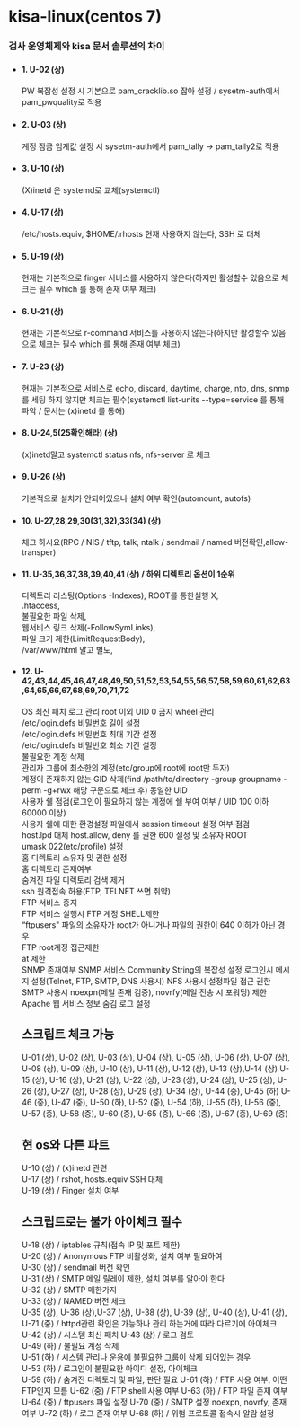 # kisa-linux(centos 7)
### 검사 운영체제와 kisa 문서 솔루션의 차이
- #### 1. U-02 (상)
   PW 복잡성 설정 시 기본으로 pam_cracklib.so 잡아 설정 / sysetm-auth에서 pam_pwquality로 적용
- #### 2. U-03 (상)
   계정 잠금 임계값 설정 시 sysetm-auth에서 pam_tally -> pam_tally2로 적용
- #### 3. U-10 (상)
   (X)inetd 은 systemd로 교체(systemctl)  
- #### 4. U-17 (상)
   /etc/hosts.equiv, $HOME/.rhosts 현재 사용하지 않는다, SSH 로 대체
- #### 5. U-19 (상)
   현재는 기본적으로 finger 서비스를 사용하지 않은다(하지만 활성할수 있음으로 체크는 필수 which 를 통해 존재 여부 체크) 
- #### 6. U-21 (상)
   현재는 기본적으로 r-command 서비스를 사용하지 않는다(하지만 활성할수 있음으로 체크는 필수 which 를 통해 존재 여부 체크)
- #### 7. U-23 (상)
   현재는 기본적으로 서비스로 echo, discard, daytime, charge, ntp, dns, snmp를 세팅 하지 않지만 체크는 필수(systemctl list-units --type=service 를 통해 파악 / 문서는 (x)inetd 를 통해)
- #### 8. U-24,5(25확인해라) (상)
   (x)inetd말고 systemctl status nfs, nfs-server 로 체크
- #### 9. U-26 (상)
   기본적으로 설치가 안되어있으나 설치 여부 확인(automount, autofs)
- #### 10. U-27,28,29,30(31,32),33(34) (상)
   체크 하시요(RPC /  NIS / tftp, talk, ntalk / sendmail / named 버전확인,allow-transper)
- #### 11. U-35,36,37,38,39,40,41 (상) / 하위 디렉토리 옵션이 1순위  
    디렉토리 리스팅(Options -Indexes),
    ROOT를 통한실행 X,  
    .htaccess,  
    불필요한 파일 삭제,  
    웹서비스 링크 삭제(-FollowSymLinks),  
    파일 크기 제한(LimitRequestBody),  
    /var/www/html 말고 별도,  
- #### 12. U-42,43,44,45,46,47,48,49,50,51,52,53,54,55,56,57,58,59,60,61,62,63,64,65,66,67,68,69,70,71,72  
    OS 최신 패치
    로그 관리
    root 이외 UID 0 금지
    wheel 관리  
    /etc/login.defs 비밀번호 길이 설정  
    /etc/login.defs 비밀번호 최대 기간 설정  
    /etc/login.defs 비밀번호 최소 기간 설정  
    불필요한 계정 삭제  
    관리자 그룹에 최소한의 계정(etc/group에 root에 root만 두자)  
    계정이 존재하지 않는 GID 삭제(find /path/to/directory -group groupname -perm -g+rwx 해당 구문으로 체크 후)
    동일한 UID  
    사용자 쉘 점검(로그인이 필요하지 않는 계정에 쉘 부여 여부 / UID 100 이하 60000 이상)  
    사용자 쉘에 대한 환경설정 파일에서 session timeout 설정 여부 점검  
    host.lpd 대체 host.allow, deny 를 권한 600 설정 및 소유자 ROOT  
    umask 022(etc/profile) 설정  
    홈 디렉토리 소유자 및 권한 설정  
    홈 디렉토리 존재여부  
    숨겨진 파일 디렉토리 검색 제거  
    ssh 원격접속 허용(FTP, TELNET 쓰면 취약)  
    FTP 서비스 중지  
    FTP 서비스 실행시 FTP 계정 SHELL제한  
    “ftpusers" 파일의 소유자가 root가 아니거나 파일의 권한이 640 이하가 아닌 경우  
    FTP root계정 접근제한  
    at 제한  
    SNMP 존재여부
    SNMP 서비스 Community String의 복잡성 설정
    로그인시 메시지 설정(Telnet, FTP, SMTP, DNS 사용시)
    NFS 사용시 설정파일 접근 권한  
    SMTP 사용시 noexpn(메일 존재 검증), novrfy(메일 전송 시 포워딩) 제한  
    Apache 웹 서비스 정보 숨김
    로그 설정  


    ## 스크립트 체크 가능
    U-01 (상), U-02 (상), U-03 (상), U-04 (상), U-05 (상), U-06 (상), U-07 (상), U-08 (상), U-09 (상), U-10 (상), U-11 (상), U-12 (상), U-13 (상),U-14 (상)
    U-15 (상), U-16 (상),  U-21 (상), U-22 (상), U-23 (상), U-24 (상), U-25 (상), U-26 (상), U-27 (상), U-28 (상), U-29 (상), U-34 (상), U-44 (중), U-45 (하)
    U-46 (중), U-47 (중), U-50 (하), U-52 (중), U-54 (하), U-55 (하), U-56 (중), U-57 (중), U-58 (중), U-60 (중), U-65 (중), U-66 (중), U-67 (중), U-69 (중)
    
    ## 현 os와 다른 파트
    U-10 (상) / (x)inetd 관련  
    U-17 (상) / rshot, hosts.equiv SSH 대체  
    U-19 (상) / Finger 설치 여부  
    ## 스크립트로는 불가 아이체크 필수
    U-18 (상) / iptables 규칙(접속 IP 및 포트 제한)  
    U-20 (상) / Anonymous FTP 비활성화, 설치 여부 필요하여  
    U-30 (상) / sendmail 버전 확인  
    U-31 (상) / SMTP 메일 릴레이 제한, 설치 여부를 알아야 한다  
    U-32 (상) / SMTP 매한가지   
    U-33 (상) / NAMED 버전 체크  
    U-35 (상), U-36 (상),U-37 (상), U-38 (상), U-39 (상), U-40 (상), U-41 (상), U-71 (중) / httpd관련 확인은 가능하나 관리 하는거에 따라 다르기에 아이체크  
    U-42 (상) / 시스템 최신 패치
    U-43 (상) / 로그 검토  
    U-49 (하) / 불필요 계정 삭제  
    U-51 (하) / 시스템 관리나 운용에 불필요한 그룹이 삭제 되어있는 경우  
    U-53 (하) / 로그인이 불필요한 아이디 설정, 아이체크  
    U-59 (하) / 숨겨진 디렉토리 및 파일, 판단 필요
    U-61 (하) / FTP 사용 여부, 어떤 FTP인지 모름
    U-62 (중) / FTP shell 사용 여부
    U-63 (하) / FTP 파일 존재 여부
    U-64 (중) / ftpusers 파일 설정
    U-70 (중) / SMTP 설정 noexpn, novrfy, 존재 여부
    U-72 (하) / 로그 존재 여부
    U-68 (하) / 위험 프로토콜 접속시 알람 설정
    
    
   
  
